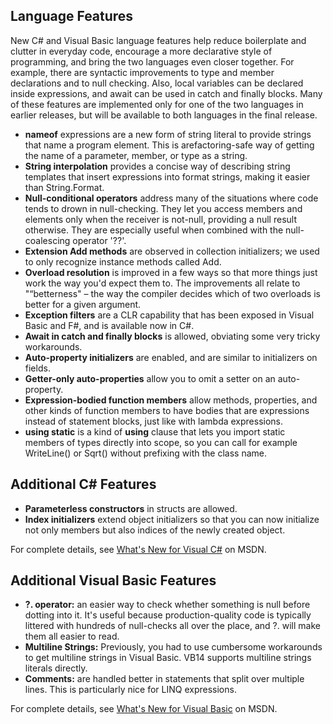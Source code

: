 <properties
    pageTitle="C# and Visual Basic"
    description="Visual Studio 2015 ships new language features for C#6 and Visual Basic 14."
    slug="languages_csvb"
    order="500"    
    keywords="visual studio, vs2015, vs, visualstudio, languages, C#, VB, visual basic"
/>

## Language Features

New C# and Visual Basic language features help reduce boilerplate and clutter in everyday code, encourage a more declarative style of programming, and bring the two languages even closer together. For example, there are syntactic improvements to type and member declarations and to null checking. Also, local variables can be declared inside expressions, and await can be used in catch and finally blocks. Many of these features are implemented only for one of the two languages in earlier releases, but will be available to both languages in the final release.

- **nameof** expressions are a new form of string literal to provide strings that name a program element. This is arefactoring-safe way of getting the name of a parameter, member, or type as a string.
- **String interpolation** provides a concise way of describing string templates that insert expressions into format strings, making it easier than String.Format.
- **Null-conditional operators** address many of the situations where code tends to drown in null-checking. They let you access members and elements only when the receiver is not-null, providing a null result otherwise. They are especially useful when combined with the null-coalescing operator '??'.
- **Extension Add methods** are observed in collection initializers; we used to only recognize instance methods called Add.
- **Overload resolution** is improved in a few ways so that more things just work the way you'd expect them to. The improvements all relate to "“betterness" – the way the compiler decides which of two overloads is better for a given argument.
- **Exception filters** are a CLR capability that has been exposed in Visual Basic and F#, and is available now in C#.
- **Await in catch and finally blocks** is allowed, obviating some very tricky workarounds.
- **Auto-property initializers** are enabled, and are similar to initializers on fields.
- **Getter-only auto-properties** allow you to omit a setter on an auto-property.
- **Expression-bodied function members** allow methods, properties, and other kinds of function members to have bodies that are expressions instead of statement blocks, just like with lambda expressions.
- **using static** is a kind of **using** clause that lets you import static members of types directly into scope, so you can call for example WriteLine() or Sqrt() without prefixing with the class name.


## Additional C# Features

- **Parameterless constructors** in structs are allowed.
- **Index initializers** extend object initializers so that you can now initialize not only members but also indices of the newly created object.

For complete details, see [What's New for Visual C#](https://msdn.microsoft.com/library/9f18dc26-27fa-4603-a639-b573f07a117b(v=vs.140).aspx) on MSDN.


## Additional Visual Basic Features

- **?. operator:** an easier way to check whether something is null before dotting into it. It's useful because production-quality code is typically littered with hundreds of null-checks all over the place, and ?. will make them all easier to read.
- **Multiline Strings:** Previously, you had to use cumbersome workarounds to get multiline strings in Visual Basic. VB14 supports multiline strings literals directly.
- **Comments:** are handled better in statements that split over multiple lines. This is particularly nice for LINQ expressions. 

For complete details, see [What's New for Visual Basic](https://msdn.microsoft.com/library/d7e97396-7f42-4873-a81c-4ebcc4b6ca02(v=vs.140).aspx) on MSDN.
